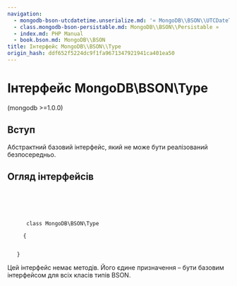```yaml
---
navigation:
  - mongodb-bson-utcdatetime.unserialize.md: '« MongoDB\\BSON\\UTCDateTime::unserialize'
  - class.mongodb-bson-persistable.md: MongoDB\\BSON\\Persistable »
  - index.md: PHP Manual
  - book.bson.md: MongoDB\\BSON
title: Інтерфейс MongoDB\\BSON\\Type
origin_hash: ddf652f5224dc9f1fa9671347921941ca401ea50
---
```

# Інтерфейс MongoDB\\BSON\\Type

(mongodb >=1.0.0)

## Вступ

Абстрактний базовий інтерфейс, який не може бути реалізований безпосередньо.

## Огляд інтерфейсів

```classsynopsis



    
     
      class MongoDB\BSON\Type
     
     {


   }
```

Цей інтерфейс немає методів. Його єдине призначення – бути базовим інтерфейсом для всіх класів типів BSON.
